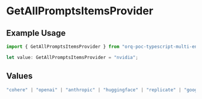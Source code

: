 # GetAllPromptsItemsProvider

## Example Usage

```typescript
import { GetAllPromptsItemsProvider } from "orq-poc-typescript-multi-env-version/models/operations";

let value: GetAllPromptsItemsProvider = "nvidia";
```

## Values

```typescript
"cohere" | "openai" | "anthropic" | "huggingface" | "replicate" | "google" | "google-ai" | "azure" | "aws" | "anyscale" | "perplexity" | "groq" | "fal" | "leonardoai" | "nvidia"
```